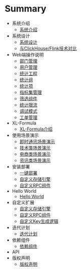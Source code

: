 # Summary

*  系统介绍
    * [系统介绍](zh/项目介绍/系统介绍.md)
*  系统设计
    * [系统设计](zh/系统设计/系统设计.md)
    * [与ClickHouse/Flink技术对比](zh/系统设计/开源XL-LightHouse与Flink、ClickHouse之类技术相比有什么优势.md)
*  Web端操作说明
    * [部门管理](zh/Web端操作说明/部门管理.md)
    * [用户管理](zh/Web端操作说明/用户管理.md)
    * [统计工程](zh/Web端操作说明/统计工程.md)
    * [统计组](zh/Web端操作说明/统计组管理.md)
    * [统计项](zh/Web端操作说明/统计项管理.md)
    * [指标集管理](zh/Web端操作说明/指标集管理.md)    
    * [筛选组件](zh/Web端操作说明/筛选组件.md)
    * [统计限流](zh/Web端操作说明/统计限流.md)
    * [调试模式](zh/Web端操作说明/调试模式.md)
    * [工单管理](zh/Web端操作说明/工单管理.md)
*  XL-Formula
    * [XL-Formula介绍](zh/XL-Formula/XL-Formula通用型流式统计运算方式配置说明.md)
*  使用场景演示
    * [即时通讯场景演示](zh/使用场景演示/即时通讯类APP场景演示.md)
    * [技术类场景演示](zh/使用场景演示/技术类场景使用演示.md)
    * [电商类场景演示](zh/使用场景演示/电商类业务场景使用演示.md)
    * [资讯类场景演示](zh/使用场景演示/资讯类业务场景使用演示.md)
*  安装部署
    * [一键部署](zh/安装部署/一键部署.md)
    * [自定义存储引擎](zh/安装部署/自定义存储引擎.md)
    * [自定义RPC组件](zh/安装部署/自定义RPC组件.md)
*  Hello World
    * [Hello World](zh/HelloWorld/HelloWorld.md)
*  自定义扩展
    * [自定义存储引擎](zh/自定义扩展/自定义存储引擎.md)
    * [自定义RPC组件](zh/自定义扩展/自定义RPC组件.md)
    * [自定义Key生成逻辑](zh/自定义扩展/自定义Key生成逻辑.md)
*  迭代计划
    * [迭代计划](zh/迭代计划/迭代计划.md)  
*  依赖组件
    * [依赖组件](zh/依赖组件/依赖组件.md)
*  API 
*  版权声明
    * [版权声明](zh/版权声明/版权声明.md)